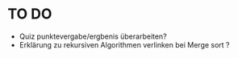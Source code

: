 # TO DO

- Quiz punktevergabe/ergbenis überarbeiten?
- Erklärung zu rekursiven Algorithmen verlinken bei Merge sort ?
